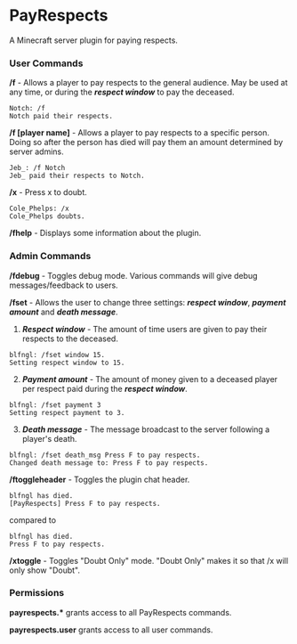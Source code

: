 # PayRespects
A Minecraft server plugin for paying respects.

### User Commands
 **/f** - Allows a player to pay respects to the general audience. May be used at any time, or during the ***respect window*** to pay the deceased.
 ```
 Notch: /f
 Notch paid their respects.
 ```
 **/f [player name]** - Allows a player to pay respects to a specific person. Doing so after the person has died will pay them an amount determined by server admins.
 ```
 Jeb_: /f Notch
 Jeb_ paid their respects to Notch.
 ```
 **/x** - Press x to doubt.
 ```
 Cole_Phelps: /x
 Cole_Phelps doubts.
 ```
 **/fhelp** - Displays some information about the plugin.

### Admin Commands
**/fdebug** - Toggles debug mode. Various commands will give debug messages/feedback to users.

**/fset** - Allows the user to change three settings: ***respect window***, ***payment amount*** and ***death message***.

1. ***Respect window*** - The amount of time users are given to pay their respects to the deceased.
```
blfngl: /fset window 15.
Setting respect window to 15.
```
2. ***Payment amount*** - The amount of money given to a deceased player per respect paid during the ***respect window***.
```
blfngl: /fset payment 3
Setting respect payment to 3.
```
3. ***Death message*** - The message broadcast to the server following a player's death.
```
blfngl: /fset death_msg Press F to pay respects.
Changed death message to: Press F to pay respects.
```
**/ftoggleheader** - Toggles the plugin chat header.
```
blfngl has died.
[PayRespects] Press F to pay respects.
```
compared to
```
blfngl has died.
Press F to pay respects.
```
**/xtoggle** - Toggles "Doubt Only" mode. "Doubt Only" makes it so that /x will only show "Doubt".

 ### Permissions
 **payrespects.\*** grants access to all PayRespects commands.
 
 **payrespects.user** grants access to all user commands.
